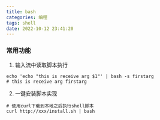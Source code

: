 ```yaml
---
title: bash
categories: 编程
tags: shell
date: 2022-10-12 23:41:20
---
```


### 常用功能

1. 输入流中读取脚本执行

```shell
echo 'echo "this is receive arg $1"' | bash -s firstarg
# this is receive arg firstarg
```

2. 一键安装脚本实现

```shell
# 使用curl下载到本地之后执行shell脚本
curl http://xxx/install.sh | bash
```
